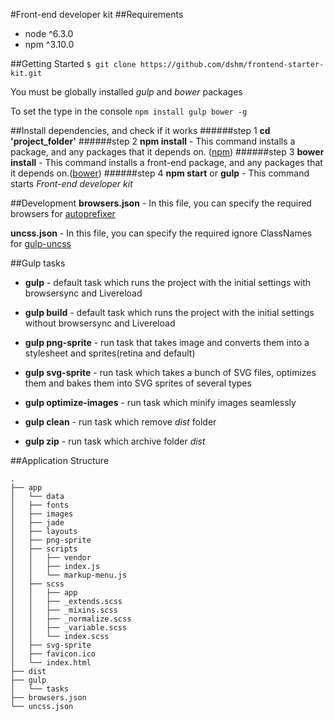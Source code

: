 #Front-end developer kit
##Requirements
* node ^6.3.0
* npm ^3.10.0

##Getting Started
`$ git clone https://github.com/dshm/frontend-starter-kit.git`

You must be globally installed *gulp* and *bower* packages

To set the type in the console `npm install gulp bower -g`

##Install dependencies, and check if it works
######step 1
**cd 'project_folder'**
######step 2
**npm install** - This command installs a package, and any packages that it depends on. ([npm](https://www.npmjs.com/ "npm is the package manager for JavaScript"))
######step 3
**bower install** - This command installs a front-end package, and any packages that it depends on.([bower](https://bower.io/ "Bower is a command line utility. Install it with npm."))
######step 4
**npm start** or **gulp** - This command starts *Front-end developer kit*

##Development
**browsers.json** - In this file, you can specify the required browsers for [autoprefixer](https://github.com/postcss/autoprefixer "Parse CSS and add vendor prefixes to rules by Can I Use")

**uncss.json** - In this file, you can specify the required ignore ClassNames for [gulp-uncss](https://www.npmjs.com/package/gulp-uncss)

##Gulp tasks
* **gulp** - default task which runs the project with the initial settings with browsersync and Livereload

* **gulp build** - default task which runs the project with the initial settings without browsersync and Livereload

* **gulp png-sprite** - run task that takes image and converts them into a stylesheet and sprites(retina and default)

* **gulp svg-sprite** - run task which takes a bunch of SVG files, optimizes them and bakes them into SVG sprites of several types

* **gulp optimize-images** - run task which minify images seamlessly

* **gulp clean** - run task which remove *dist* folder

* **gulp zip** - run task which archive folder *dist*

##Application Structure
```
.
├── app
│   └── data
│   ├── fonts
│   ├── images
│   ├── jade
│   ├── layouts
│   ├── png-sprite
│   ├── scripts
│   │   ├── vendor
│   │   ├── index.js
│   │   └── markup-menu.js
│   ├── scss
│   │   ├── app
│   │   ├── _extends.scss
│   │   ├── _mixins.scss
│   │   ├── _normalize.scss
│   │   ├── _variable.scss
│   │   └── index.scss
│   ├── svg-sprite
│   ├── favicon.ico
│   └── index.html                
├── dist               
├── gulp                    
│   └── tasks
├── browsers.json           
└── uncss.json                   
```

